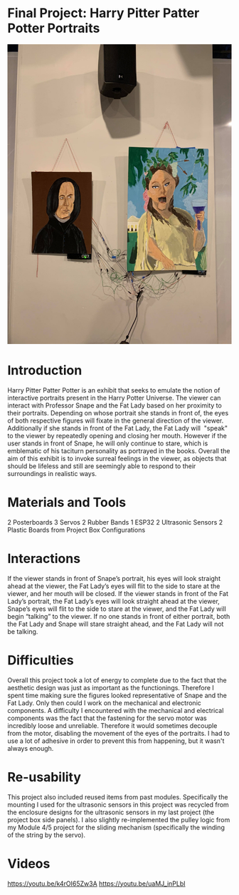 # Final Project: Harry Pitter Patter Potter Portraits

![Portrai](/79308344_962915727435305_7591679000070586368_n.jpg)

# Introduction
Harry Pitter Patter Potter is an exhibit that seeks to emulate the notion of interactive portraits present in the Harry Potter Universe. The viewer can interact with Professor Snape and the Fat Lady based on her proximity to their portraits. Depending on whose portrait she stands in front of, the eyes of both respective figures will fixate in the general direction of the viewer. Additionally if she stands in front of the Fat Lady, the Fat Lady will  "speak" to the viewer by repeatedly opening and closing her mouth. However if the user stands in front of Snape, he will only continue to stare, which is emblematic of his taciturn personality as portrayed in the books. Overall the aim of this exhibit is to invoke surreal feelings in the viewer, as objects that should be lifeless and still are seemingly able to respond to their surroundings in realistic ways. 

# Materials and Tools
2 Posterboards
3 Servos
2 Rubber Bands
1 ESP32
2 Ultrasonic Sensors
2 Plastic Boards from Project Box Configurations

# Interactions
If the viewer stands in front of Snape’s portrait, his eyes will look straight ahead at the viewer, the Fat Lady’s eyes will flit to the side to stare at the viewer, and her mouth will be closed. If the viewer stands in front of the Fat Lady’s portrait, the Fat Lady’s eyes will look straight ahead at the viewer, Snape’s eyes will flit to the side to stare at the viewer, and the Fat Lady will begin “talking” to the viewer. If no one stands in front of either portrait, both the Fat Lady and Snape will stare straight ahead, and the Fat Lady will not be talking.

# Difficulties
Overall this project took a lot of energy to complete due to the fact that the aesthetic design was just as important as the functionings. Therefore I spent time making sure the figures looked representative of Snape and the Fat Lady. Only then could I work on the mechanical and electronic components.
A difficulty I encountered with the mechanical and electrical components was the fact that the fastening for the servo motor was incredibly loose and unreliable. Therefore it would sometimes decouple from the motor, disabling the movement of the eyes of the portraits. I had to use a lot of adhesive in order to prevent this from happening, but it wasn't always enough.

# Re-usability
This project also included reused items from past modules. Specifically the mounting I used for the ultrasonic sensors in this project was recycled from the enclosure designs for the ultrasonic sensors in my last project (the project box side panels). I also slightly re-implemented the pulley logic from my Module 4/5 project for the sliding mechanism (specifically the winding of the string by the servo).

# Videos
https://youtu.be/k4rOI65Zw3A
https://youtu.be/uaMJ_inPLbI


